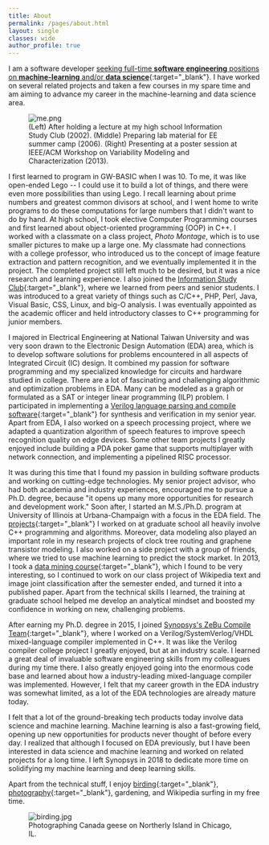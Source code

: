 ```yaml
---
title: About
permalink: /pages/about.html
layout: single
classes: wide
author_profile: true
---
```


I am a software developer [seeking full-time **software engineering** positions on **machine-learning** and/or **data science**](/assets/resumes/Resume_Christine_Chen_MLE_Sep_18.pdf){:target="_blank"}. I have worked on several related projects and taken a few courses in my spare time and am aiming to advance my career in the machine-learning and data science area.

<figure>
  <img src="{{site.url}}/assets/images/about/me.png" alt="me.png"/>
  <figcaption>(Left) After holding a lecture at my high school Information Study Club (2002). (Middle) Preparing lab material for EE summer camp (2006). (Right) Presenting at a poster session at IEEE/ACM Workshop on Variability Modeling and Characterization (2013). </figcaption>
</figure>

I first learned to program in GW-BASIC when I was 10. To me, it was like open-ended Lego -- I could use it to build a lot of things, and there were even more possibilities than using Lego. I recall learning about prime numbers and greatest common divisors at school, and I went home to write programs to do these computations for large numbers that I didn't want to do by hand. At high school, I took elective Computer Programming courses and first learned about object-oriented programming (OOP) in C++. I worked with a classmate on a class project, *Photo Montage*, which is to use smaller pictures to make up a large one. My classmate had connections with a college professor, who introduced us to the concept of image feature extraction and pattern recognition, and we eventually implemented it in the project. The completed project still left much to be desired, but it was a nice research and learning experience. I also joined the [Information Study Club](http://student.fg.tp.edu.tw/~10231232/fgisc/fgisc.html){:target="_blank"}, where we learned from peers and senior students. I was introduced to a great variety of things such as C/C++, PHP, Perl, Java, Visual Basic, CSS, Linux, and big-O analysis. I was eventually appointed as the academic officer and held introductory classes to C++ programming for junior members. 

I majored in Electrical Engineering at National Taiwan University and was very soon drawn to the Electronic Design Automation (EDA) area, which is to develop software solutions for problems encountered in all aspects of Integrated Circuit (IC) design. It combined my passion for software programming and my specialized knowledge for circuits and hardware studied in college. There are a lot of fascinating and challenging algorithmic and optimization problems in EDA. Many can be modeled as a graph or formulated as a SAT or integer linear programming (ILP) problem. I participated in implementing a [Verilog language parsing and compile software](https://pdfs.semanticscholar.org/abc1/0a7cba035b9d9d7db2bf0fe50be106afb007.pdf){:target="_blank"} for synthesis and verification in my senior year. Apart from EDA, I also worked on a speech processing project, where we adapted a quantization algorithm of speech features to improve speech recognition quality on edge devices. Some other team projects I greatly enjoyed include building a PDA poker game that supports multiplayer with network connection, and implementing a pipelined RISC processor.

It was during this time that I found my passion in building software products and working on cutting-edge technologies. My senior project advisor, who had both academia and industry experiences, encouraged me to pursue a Ph.D. degree, because "it opens up many more opportunities for research and development work." Soon after, I started an M.S./Ph.D. program at University of Illinois at Urbana-Champaign with a focus in the EDA field. The [projects](/pages/projects.html){:target="_blank"} I worked on at graduate school all heavily involve C++ programming and algorithms. Moreover, data modeling also played an important role in my research projects of clock tree routing and graphene transistor modeling. I also worked on a side project with a group of friends, where we tried to use machine learning to predict the stock market. In 2013, I took a [data mining course](https://wiki.illinois.edu//wiki/display/cs512/Lectures){:target="_blank"}, which I found to be very interesting, so I continued to work on our class project of Wikipedia text and image joint classification after the semester ended, and turned it into a published paper. Apart from the technical skills I learned, the training at graduate school helped me develop an analytical mindset and boosted my confidence in working on new, challenging problems. 

After earning my Ph.D. degree in 2015, I joined [Synopsys's ZeBu Compile Team](https://www.synopsys.com/verification/emulation.html){:target="_blank"}, where I worked on a Verilog/SystemVerlog/VHDL mixed-language compiler implemented in C++. It was like the Verilog compiler college project I greatly enjoyed, but at an industry scale. I learned a great deal of invaluable software engineering skills from my colleagues during my time there. I also greatly enjoyed going into the enormous code base and learned about how a industry-leading mixed-language compiler was implemented. However, I felt that my career growth in the EDA industry was somewhat limited, as a lot of the EDA technologies are already mature today. 

I felt that a lot of the ground-breaking tech products today involve data science and machine learning. Machine learning is also a fast-growing field, opening up new opportunities for products never thought of before every day. I realized that although I focused on EDA previously, but I have been interested in data science and machine learning and worked on related projects for a long time. I left Synopsys in 2018 to dedicate more time on solidifying my machine learning and deep learning skills. 

Apart from the technical stuff, I enjoy [birding](http://feathery-friends.tumblr.com/){:target="_blank"}, [photography](https://www.flickr.com/photos/thesteggie/albums){:target="_blank"}, gardening, and Wikipedia surfing in my free time.

<figure>
  <img src="{{site.url}}/assets/images/about/birding.jpg" alt="birding.jpg"/>
  <figcaption>Photographing Canada geese on Northerly Island in Chicago, IL. </figcaption>
</figure>